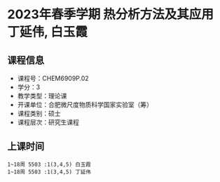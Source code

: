 # 2023年春季学期 热分析方法及其应用 丁延伟, 白玉霞






## 课程信息

- 课程号：CHEM6909P.02
- 学分：3
- 教学类型：理论课
- 开课单位：合肥微尺度物质科学国家实验室（筹）
- 课程类别：硕士
- 课程层次：研究生课程

## 上课时间

```
1~18周 5503 :1(3,4,5) 白玉霞
1~18周 5503 :1(3,4,5) 丁延伟
```

